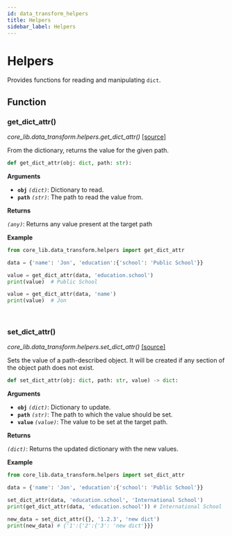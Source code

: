 ```yaml
---
id: data_transform_helpers
title: Helpers
sidebar_label: Helpers
---
```


# Helpers
Provides functions for reading and manipulating `dict`.

## Function
### get_dict_attr()

*core_lib.data_transform.helpers.get_dict_attr()* [[source]](https://github.com/shay-te/core-lib/blob/5b8b2a4ca73dfd29138a216eb1f5648a5ae9be55/core_lib/data_transform/helpers.py#L6)

From the dictionary, returns the value for the given path.

```python
def get_dict_attr(obj: dict, path: str):
```
**Arguments**

- **`obj`** *`(dict)`*: Dictionary to read.  
- **`path`** *`(str)`*: The path to read the value from.

**Returns**

*`(any)`*: Returns any value present at the target path  

**Example**
```python
from core_lib.data_transform.helpers import get_dict_attr

data = {'name': 'Jon', 'education':{'school': 'Public School'}}

value = get_dict_attr(data, 'education.school')
print(value)  # Public School

value = get_dict_attr(data, 'name')
print(value)  # Jon
```
<br/>


### set_dict_attr()
*core_lib.data_transform.helpers.set_dict_attr()* [[source]](https://github.com/shay-te/core-lib/blob/5b8b2a4ca73dfd29138a216eb1f5648a5ae9be55/core_lib/data_transform/helpers.py#L17)

Sets the value of a path-described object. It will be created if any section of the object path does not exist.

```python
def set_dict_attr(obj: dict, path: str, value) -> dict:
```
**Arguments**

- **`obj`** *`(dict)`*: Dictionary to update.  
- **`path`** *`(str)`*: The path to which the value should be set.  
- **`value`** *`(value)`*: The value to be set at the target path.

**Returns**

*`(dict)`*: Returns the updated dictionary with the new values.

**Example**

```python
from core_lib.data_transform.helpers import set_dict_attr

data = {'name': 'Jon', 'education':{'school': 'Public School'}}

set_dict_attr(data, 'education.school', 'International School')
print(get_dict_attr(data, 'education.school')) # International School

new_data = set_dict_attr({}, '1.2.3', 'new dict')
print(new_data) # {'1':{'2':{'3': 'new dict'}}}
```

